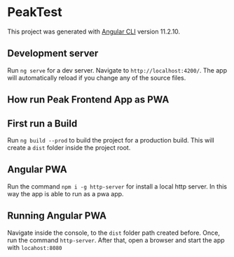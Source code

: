 # PeakTest

This project was generated with [Angular CLI](https://github.com/angular/angular-cli) version 11.2.10.

## Development server

Run `ng serve` for a dev server. Navigate to `http://localhost:4200/`. The app will automatically reload if you change any of the source files.


## How run Peak Frontend App as PWA

## First run a Build

Run `ng build --prod` to build the project for a production build. This will create a `dist` folder inside the project root.

## Angular PWA

Run the command `npm i -g http-server` for install a local http server. In this way the app is able to run as a pwa app.

## Running Angular PWA

Navigate inside the console, to the `dist` folder path created before. Once, run the command `http-server`. After that, open a browser and start the app with `locahost:8080`
